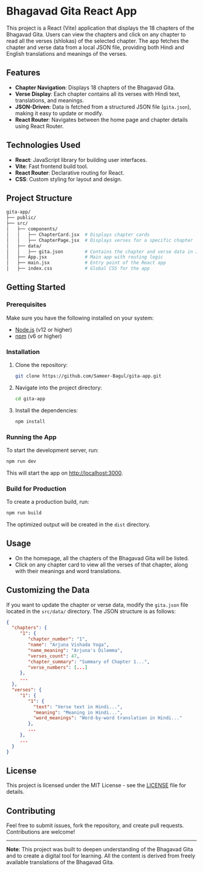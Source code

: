 # Bhagavad Gita React App

This project is a React (Vite) application that displays the 18 chapters of the Bhagavad Gita. Users can view the chapters and click on any chapter to read all the verses (shlokas) of the selected chapter. The app fetches the chapter and verse data from a local JSON file, providing both Hindi and English translations and meanings of the verses.

## Features

- **Chapter Navigation**: Displays 18 chapters of the Bhagavad Gita.
- **Verse Display**: Each chapter contains all its verses with Hindi text, translations, and meanings.
- **JSON-Driven**: Data is fetched from a structured JSON file (`gita.json`), making it easy to update or modify.
- **React Router**: Navigates between the home page and chapter details using React Router.

## Technologies Used

- **React**: JavaScript library for building user interfaces.
- **Vite**: Fast frontend build tool.
- **React Router**: Declarative routing for React.
- **CSS**: Custom styling for layout and design.

## Project Structure

```bash
gita-app/
├── public/
├── src/
│   ├── components/
│   │   ├── ChapterCard.jsx  # Displays chapter cards
│   │   ├── ChapterPage.jsx  # Displays verses for a specific chapter
│   ├── data/
│   │   ├── gita.json        # Contains the chapter and verse data in JSON format
│   ├── App.jsx              # Main app with routing logic
│   ├── main.jsx             # Entry point of the React app
│   ├── index.css            # Global CSS for the app
```

## Getting Started

### Prerequisites

Make sure you have the following installed on your system:

- [Node.js](https://nodejs.org/) (v12 or higher)
- [npm](https://www.npmjs.com/) (v6 or higher)

### Installation

1. Clone the repository:

    ```bash
    git clone https://github.com/Sameer-Bagul/gita-app.git
    ```

2. Navigate into the project directory:

    ```bash
    cd gita-app
    ```

3. Install the dependencies:

    ```bash
    npm install
    ```

### Running the App

To start the development server, run:

```bash
npm run dev
```

This will start the app on [http://localhost:3000](http://localhost:3000).

### Build for Production

To create a production build, run:

```bash
npm run build
```

The optimized output will be created in the `dist` directory.

## Usage

- On the homepage, all the chapters of the Bhagavad Gita will be listed.
- Click on any chapter card to view all the verses of that chapter, along with their meanings and word translations.
  
## Customizing the Data

If you want to update the chapter or verse data, modify the `gita.json` file located in the `src/data/` directory. The JSON structure is as follows:

```json
{
  "chapters": {
     "1": {
        "chapter_number": "1",
        "name": "Arjuna Vishada Yoga",
        "name_meaning": "Arjuna's Dilemma",
        "verses_count": 47,
        "chapter_summary": "Summary of Chapter 1...",
        "verse_numbers": [...]
     },
     ...
  },
  "verses": {
     "1": {
        "1": {
          "text": "Verse text in Hindi...",
          "meaning": "Meaning in Hindi...",
          "word_meanings": "Word-by-word translation in Hindi..."
        },
        ...
     },
     ...
  }
}
```

## License

This project is licensed under the MIT License - see the [LICENSE](LICENSE) file for details.

## Contributing

Feel free to submit issues, fork the repository, and create pull requests. Contributions are welcome!

---

**Note**: This project was built to deepen understanding of the Bhagavad Gita and to create a digital tool for learning. All the content is derived from freely available translations of the Bhagavad Gita.
```

